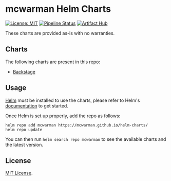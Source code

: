 # mcwarman Helm Charts

[![License: MIT](https://img.shields.io/badge/License-MIT-green.svg)](https://opensource.org/licenses/MIT) [![Pipeline Status](https://github.com/mcwarman/helm-charts/workflows/Release%20Charts/badge.svg?branch=main)](https://github.com/mcwarman/helm-charts/actions) [![Artifact Hub](https://img.shields.io/endpoint?url=https://artifacthub.io/badge/repository/mcwarman)](https://artifacthub.io/packages/search?repo=mcwarman)

These charts are provided as-is with no warranties.

## Charts

The following charts are present in this repo:

- [Backstage](charts/backstage/)

## Usage

[Helm](https://helm.sh) must be installed to use the charts, please refer to Helm's [documentation](https://helm.sh/docs/) to get started.

Once Helm is set up properly, add the repo as follows:

```shell
helm repo add mcwarman https://mcwarman.github.io/helm-charts/
helm repo update
```

You can then run `helm search repo mcwarman` to see the available charts and the latest version.

## License

[MIT License](./LICENSE).
